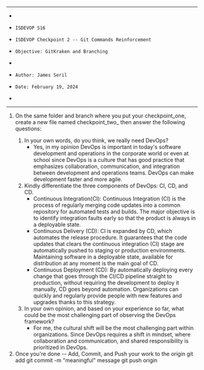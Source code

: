 **********************************************************************
*
*     ISDEVOP S16
*     ISDEVOP Checkpoint 2 -- Git Commands Reinforcement
*     Objective: GitKraken and Branching
*     
*     Author: James Seril
*     Date: February 19, 2024
*     
**********************************************************************


1. On the same folder and branch where you put your checkpoint_one, create a new file named checkpoint_two_<yourSurName> then answer the following questions:
	1. In your own words, do you think, we really need DevOps?
        - Yes, in my opinion DevOps is important in today's software development and operations in the corporate world or even at school
           since DevOps is a culture that has good practice that emphasizes collaboration, communication, and integration between development and operations teams.
           DevOps can make development faster and more agile.
	2. Kindly differentiate the three components of DevOps: CI, CD, and CD.
        - Continuous Integration(CI): Continuous Integration (CI) is the process of regularly merging code updates into a common repository for automated tests and builds. 
                                      The major objective is to identify integration faults early so that the product is always in a deployable state.
        - Continuous Delivery (CD): CI is expanded by CD, which automates the release procedure. It guarantees that the code updates that clears the continuous integration (CI) stage are automatically pushed to staging or production environments. 
                                    Maintaining software in a deployable state, available for distribution at any moment is the main goal of CD.
        - Continuous Deployment (CD): By automatically deploying every change that goes through the CI/CD pipeline straight to production, without requiring the development to deploy it manually, CD goes beyond automation. 
                                      Organizations can quickly and regularly provide people with new features and upgrades thanks to this strategy.
	3. In your own opinion, and based on your experience so far, what could be the most challenging part of observing the DevOps framework?
        - For me, the cultural shift will be the most challenging part within organizations. Since DevOps requires a shift in mindset, where collaboration and communication, and shared responsibility is prioritized in DevOps.
2. Once you're done -- Add, Commit, and Push your work to the origin
	git add <filename>
	git commit -m "meaningful" message
	git push origin